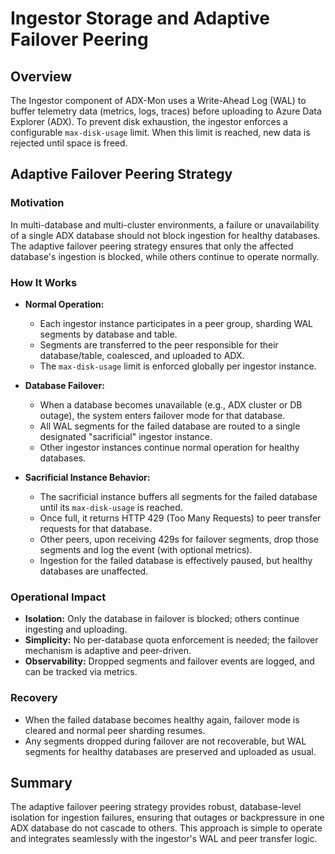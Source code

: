 # Ingestor Storage and Adaptive Failover Peering

## Overview

The Ingestor component of ADX-Mon uses a Write-Ahead Log (WAL) to buffer telemetry data (metrics, logs, traces) before uploading to Azure Data Explorer (ADX). To prevent disk exhaustion, the ingestor enforces a configurable `max-disk-usage` limit. When this limit is reached, new data is rejected until space is freed.

## Adaptive Failover Peering Strategy

### Motivation

In multi-database and multi-cluster environments, a failure or unavailability of a single ADX database should not block ingestion for healthy databases. The adaptive failover peering strategy ensures that only the affected database's ingestion is blocked, while others continue to operate normally.

### How It Works

- **Normal Operation:**
  - Each ingestor instance participates in a peer group, sharding WAL segments by database and table.
  - Segments are transferred to the peer responsible for their database/table, coalesced, and uploaded to ADX.
  - The `max-disk-usage` limit is enforced globally per ingestor instance.

- **Database Failover:**
  - When a database becomes unavailable (e.g., ADX cluster or DB outage), the system enters failover mode for that database.
  - All WAL segments for the failed database are routed to a single designated "sacrificial" ingestor instance.
  - Other ingestor instances continue normal operation for healthy databases.

- **Sacrificial Instance Behavior:**
  - The sacrificial instance buffers all segments for the failed database until its `max-disk-usage` is reached.
  - Once full, it returns HTTP 429 (Too Many Requests) to peer transfer requests for that database.
  - Other peers, upon receiving 429s for failover segments, drop those segments and log the event (with optional metrics).
  - Ingestion for the failed database is effectively paused, but healthy databases are unaffected.

### Operational Impact

- **Isolation:** Only the database in failover is blocked; others continue ingesting and uploading.
- **Simplicity:** No per-database quota enforcement is needed; the failover mechanism is adaptive and peer-driven.
- **Observability:** Dropped segments and failover events are logged, and can be tracked via metrics.

### Recovery

- When the failed database becomes healthy again, failover mode is cleared and normal peer sharding resumes.
- Any segments dropped during failover are not recoverable, but WAL segments for healthy databases are preserved and uploaded as usual.

## Summary

The adaptive failover peering strategy provides robust, database-level isolation for ingestion failures, ensuring that outages or backpressure in one ADX database do not cascade to others. This approach is simple to operate and integrates seamlessly with the ingestor's WAL and peer transfer logic.
